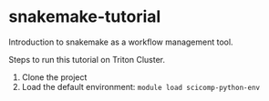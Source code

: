 # snakemake-tutorial
Introduction to snakemake as a workflow management tool. 

Steps to run this tutorial on Triton Cluster.

1. Clone the project
2. Load the default environment: `module load scicomp-python-env`
